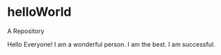 # helloWorld
A Repository

Hello Everyone!
I am a wonderful person.
I am the best.
I am successful.
